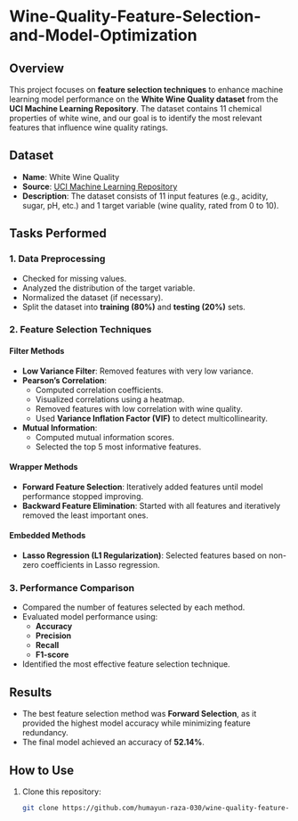 # Wine-Quality-Feature-Selection-and-Model-Optimization

## Overview

This project focuses on **feature selection techniques** to enhance machine learning model performance on the **White Wine Quality dataset** from the **UCI Machine Learning Repository**. The dataset contains 11 chemical properties of white wine, and our goal is to identify the most relevant features that influence wine quality ratings.

## Dataset

- **Name**: White Wine Quality
- **Source**: [UCI Machine Learning Repository](https://archive.ics.uci.edu/ml/datasets/Wine+Quality)
- **Description**: The dataset consists of 11 input features (e.g., acidity, sugar, pH, etc.) and 1 target variable (wine quality, rated from 0 to 10).

## Tasks Performed

### 1. Data Preprocessing

- Checked for missing values.
- Analyzed the distribution of the target variable.
- Normalized the dataset (if necessary).
- Split the dataset into **training (80%)** and **testing (20%)** sets.

### 2. Feature Selection Techniques

#### **Filter Methods**

- **Low Variance Filter**: Removed features with very low variance.
- **Pearson’s Correlation**:
  - Computed correlation coefficients.
  - Visualized correlations using a heatmap.
  - Removed features with low correlation with wine quality.
  - Used **Variance Inflation Factor (VIF)** to detect multicollinearity.
- **Mutual Information**:
  - Computed mutual information scores.
  - Selected the top 5 most informative features.

#### **Wrapper Methods**

- **Forward Feature Selection**: Iteratively added features until model performance stopped improving.
- **Backward Feature Elimination**: Started with all features and iteratively removed the least important ones.

#### **Embedded Methods**

- **Lasso Regression (L1 Regularization)**: Selected features based on non-zero coefficients in Lasso regression.

### 3. Performance Comparison

- Compared the number of features selected by each method.
- Evaluated model performance using:
  - **Accuracy**
  - **Precision**
  - **Recall**
  - **F1-score**
- Identified the most effective feature selection technique.

## Results

- The best feature selection method was **Forward Selection**, as it provided the highest model accuracy while minimizing feature redundancy.
- The final model achieved an accuracy of **52.14%**.

## How to Use

1. Clone this repository:
   ```bash
   git clone https://github.com/humayun-raza-030/wine-quality-feature-selection.git
   ```
